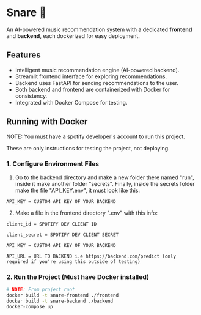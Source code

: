 # Snare 🎵  
An AI-powered music recommendation system with a dedicated **frontend** and **backend**, each dockerized for easy deployment.  

## Features
- Intelligent music recommendation engine (AI-powered backend).  
- Streamlit frontend interface for exploring recommendations.  
- Backend uses FastAPI for sending recommendations to the user.
- Both backend and frontend are containerized with Docker for consistency.  
- Integrated with Docker Compose for testing.  

## Running with Docker
NOTE: You must have a spotify developer's account to run this project.

These are only instructions for testing the project, not deploying.

### 1. Configure Environment Files
1. Go to the backend directory and make a new folder there named "run", inside it make another folder "secrets". Finally, inside the secrets folder make the file "API_KEY.env", it must look like this:
```env
API_KEY = CUSTOM API KEY OF YOUR BACKEND
```
2. Make a file in the frontend directory ".env" with this info:
```env
client_id = SPOTIFY DEV CLIENT ID

client_secret = SPOTIFY DEV CLIENT SECRET

API_KEY = CUSTOM API KEY OF YOUR BACKEND

API_URL = URL TO BACKEND i.e https://backend.com/predict (only required if you're using this outside of testing)
```
### 2. Run the Project (Must have Docker installed)
```bash
# NOTE: From project root
docker build -t snare-frontend ./frontend
docker build -t snare-backend ./backend
docker-compose up
```